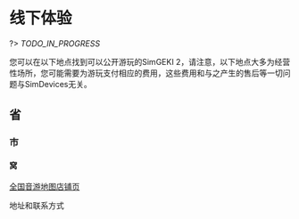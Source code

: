 # 线下体验

?> _TODO_IN_PROGRESS_

您可以在以下地点找到可以公开游玩的SimGEKI 2，请注意，以下地点大多为经营性场所，您可能需要为游玩支付相应的费用，这些费用和与之产生的售后等一切问题与SimDevices无关。

## 省

### 市

#### 窝

[全国音游地图店铺页](https://map.bemanicn.com/shop/1)

地址和联系方式

